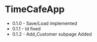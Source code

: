 ﻿# TimeCafeApp
* 0.1.0 - Save/Load implemented
* 0.1.1 - Id fixed
* 0.1.2 - Add_Customer subpage Added 